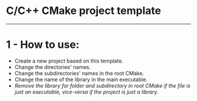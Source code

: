 # C/C++ CMake project template

---

# 1 - How to use:

- Create a new project based on this template.
- Change the directories' names.
- Change the subdirectories' names in the root CMake.
- Change the name of the library in the main executable.
- *Remove the library for folder and subdirectory in root CMake if the file is just an executable, vice-versa if the project is just a library.*